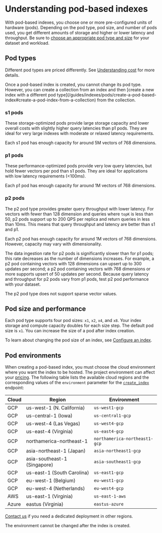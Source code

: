 # Understanding pod-based indexes

With pod-based indexes, you choose one or more pre-configured units of hardware (pods). Depending on the pod type, pod size, and number of pods used, you get different amounts of storage and higher or lower latency and throughput. Be sure to [choose an appropriate pod type and size](/guides/indexes/pods/choose-a-pod-type-and-size) for your dataset and workload.

## Pod types

Different pod types are priced differently. See [Understanding cost](/guides/manage-cost/understanding-cost) for more details.

<Note>
  Once a pod-based index is created, you cannot change its pod type. However, you can create a collection from an index and then [create a new index with a different pod type](/guides/indexes/pods/create-a-pod-based-index#create-a-pod-index-from-a-collection) from the collection.
</Note>

### s1 pods

These storage-optimized pods provide large storage capacity and lower overall costs with slightly higher query latencies than p1 pods. They are ideal for very large indexes with moderate or relaxed latency requirements.

Each s1 pod has enough capacity for around 5M vectors of 768 dimensions.

### p1 pods

These performance-optimized pods provide very low query latencies, but hold fewer vectors per pod than s1 pods. They are ideal for applications with low latency requirements (\<100ms).

Each p1 pod has enough capacity for around 1M vectors of 768 dimensions.

### p2 pods

The p2 pod type provides greater query throughput with lower latency. For vectors with fewer than 128 dimension and queries where `topK` is less than 50, p2 pods support up to 200 QPS per replica and return queries in less than 10ms. This means that query throughput and latency are better than s1 and p1.

Each p2 pod has enough capacity for around 1M vectors of 768 dimensions. However, capacity may vary with dimensionality.

The data ingestion rate for p2 pods is significantly slower than for p1 pods; this rate decreases as the number of dimensions increases. For example, a p2 pod containing vectors with 128 dimensions can upsert up to 300 updates per second; a p2 pod containing vectors with 768 dimensions or more supports upsert of 50 updates per second. Because query latency and throughput for p2 pods vary from p1 pods, test p2 pod performance with your dataset.

The p2 pod type does not support sparse vector values.

## Pod size and performance

Each pod type supports four pod sizes: `x1`, `x2`, `x4`, and `x8`. Your index storage and compute capacity doubles for each size step. The default pod size is `x1`. You can increase the size of a pod after index creation.

To learn about changing the pod size of an index, see [Configure an index](/guides/indexes/pods/scale-pod-based-indexes#increase-pod-size).

## Pod environments

When creating a pod-based index, you must choose the cloud environment where you want the index to be hosted. The project environment can affect your [pricing](https://pinecone.io/pricing). The following table lists the available cloud regions and the corresponding values of the `environment` parameter for the [`create_index`](/guides/index-data/create-an-index#create-a-pod-based-index) endpoint:

| Cloud | Region                       | Environment                   |
| ----- | ---------------------------- | ----------------------------- |
| GCP   | us-west-1 (N. California)    | `us-west1-gcp`                |
| GCP   | us-central-1 (Iowa)          | `us-central1-gcp`             |
| GCP   | us-west-4 (Las Vegas)        | `us-west4-gcp`                |
| GCP   | us-east-4 (Virginia)         | `us-east4-gcp`                |
| GCP   | northamerica-northeast-1     | `northamerica-northeast1-gcp` |
| GCP   | asia-northeast-1 (Japan)     | `asia-northeast1-gcp`         |
| GCP   | asia-southeast-1 (Singapore) | `asia-southeast1-gcp`         |
| GCP   | us-east-1 (South Carolina)   | `us-east1-gcp`                |
| GCP   | eu-west-1 (Belgium)          | `eu-west1-gcp`                |
| GCP   | eu-west-4 (Netherlands)      | `eu-west4-gcp`                |
| AWS   | us-east-1 (Virginia)         | `us-east-1-aws`               |
| Azure | eastus (Virginia)            | `eastus-azure`                |

[Contact us](http://www.pinecone.io/contact/) if you need a dedicated deployment in other regions.

The environment cannot be changed after the index is created.
